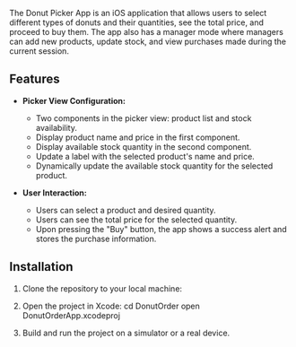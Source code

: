 
The Donut Picker App is an iOS application that allows users to select different types of donuts and their quantities, see the total price, and proceed to buy them. The app also has a manager mode where managers can add new products, update stock, and view purchases made during the current session.

## Features

- **Picker View Configuration:**
  - Two components in the picker view: product list and stock availability.
  - Display product name and price in the first component.
  - Display available stock quantity in the second component.
  - Update a label with the selected product's name and price.
  - Dynamically update the available stock quantity for the selected product.

- **User Interaction:**
  - Users can select a product and desired quantity.
  - Users can see the total price for the selected quantity.
  - Upon pressing the "Buy" button, the app shows a success alert and stores the purchase information.

## Installation

1. Clone the repository to your local machine:

2. Open the project in Xcode:
    cd DonutOrder
    open DonutOrderApp.xcodeproj

3. Build and run the project on a simulator or a real device.

